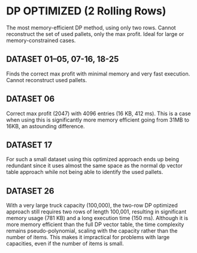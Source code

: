 # DP OPTIMIZED (2 Rolling Rows)

The most memory-efficient DP method, using only two rows. Cannot reconstruct the set of used pallets, only the max profit. Ideal for large or memory-constrained cases.

## DATASET 01–05, 07-16, 18-25

Finds the correct max profit with minimal memory and very fast execution. Cannot reconstruct used pallets.

## DATASET 06

Correct max profit (2047) with 4096 entries (16 KB, 412 ms). This is a case when using this is significantly more memory efficient going from 31MB to 16KB, an astounding difference.

## DATASET 17

For such a small dataset using this optimized approach ends up being redundant since it uses almost the same space as the normal dp vector table approach while not being able to identify the used pallets.

## DATASET 26

With a very large truck capacity (100,000), the two-row DP optimized approach still requires two rows of length 100,001, resulting in significant memory usage (781 KB) and a long execution time (150 ms). Although it is more memory efficient than the full DP vector table, the time complexity remains pseudo-polynomial, scaling with the capacity rather than the number of items. This makes it impractical for problems with large capacities, even if the number of items is small.
